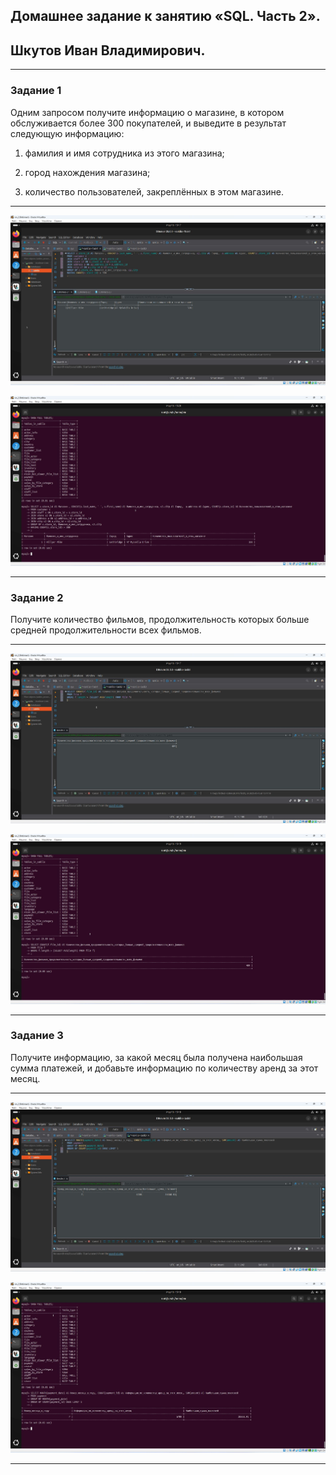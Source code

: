 ## Домашнее задание к занятию «SQL. Часть 2».

## Шкутов Иван Владимирович.

---

### Задание 1

Одним запросом получите информацию о магазине, в котором обслуживается более 300 покупателей, и выведите в результат следующую информацию:

1. фамилия и имя сотрудника из этого магазина;

2. город нахождения магазина;

3. количество пользователей, закреплённых в этом магазине.

---

![1.1](https://github.com/Ivan-Shkutov/sdb-homeworks-12-04/blob/main/jpg/1.1.jpg)

![1.2](https://github.com/Ivan-Shkutov/sdb-homeworks-12-04/blob/main/jpg/1.2.jpg)



---

### Задание 2

Получите количество фильмов, продолжительность которых больше средней продолжительности всех фильмов.

---

![2.1](https://github.com/Ivan-Shkutov/sdb-homeworks-12-04/blob/main/jpg/2.1.jpg)

![2.2](https://github.com/Ivan-Shkutov/sdb-homeworks-12-04/blob/main/jpg/2.2.jpg)

---

### Задание 3

Получите информацию, за какой месяц была получена наибольшая сумма платежей, и добавьте информацию по количеству аренд за этот месяц.

---

![3.1](https://github.com/Ivan-Shkutov/sdb-homeworks-12-04/blob/main/jpg/3.1.jpg)

![3.2](https://github.com/Ivan-Shkutov/sdb-homeworks-12-04/blob/main/jpg/3.2.jpg)

---
